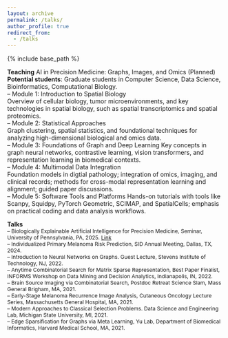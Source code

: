 ```yaml
---
layout: archive
permalink: /talks/
author_profile: true
redirect_from:
  - /talks
---
```


{% include base_path %}

**Teaching**
AI in Precision Medicine: Graphs, Images, and Omics (Planned)         
**Potential students**: Graduate students in Computer Science, Data Science, Bioinformatics, Computational Biology.    
– Module 1: Introduction to Spatial Biology       
Overview of cellular biology, tumor microenvironments, and key technologies in spatial biology, such as spatial transcriptomics and spatial proteomics.               
– Module 2: Statistical Approaches       
Graph clustering, spatial statistics, and foundational techniques for analyzing high-dimensional biological and omics data.      
– Module 3: Foundations of Graph and Deep Learning
Key concepts in graph neural networks, contrastive learning, vision transformers, and representation learning in biomedical contexts.        
– Module 4: Multimodal Data Integration      
Foundation models in digtial pathology; integration of omics, imaging, and clinical records; methods for cross-modal representation learning and alignment; guided paper discussions.        
– Module 5: Software Tools and Platforms 
Hands-on tutorials with tools like Scanpy, Squidpy, PyTorch Geometric, SCIMAP, and SpatialCells; emphasis on practical coding and data analysis workflows.


**Talks**    
<span style="font-size:0.87em;">
– Biologically Explainable Artificial Intelligence for Precision Medicine, Seminar, University of Pennsylvania, PA, 2025. 
[Link](https://events.med.upenn.edu/dbei/event/783950-dbei-special-seminar-division-of-informatics)         
– Individualized Primary Melanoma Risk Prediction, SID Annual Meeting, Dallas, TX, 2024.     
– Introduction to Neural Networks on Graphs. Guest Lecture, Stevens Institute of Technology, NJ, 2022.       
– Anytime Combinatorial Search for Matrix Sparse Representation, Best Paper Finalist, INFORMS Workshop on Data Mining and Decision Analytics, Indianapolis, IN, 2022.     
– Brain Source Imaging via Combinatorial Search, Postdoc Retreat Science Slam, Mass General Brigham, MA, 2021.     
– Early-Stage Melanoma Recurrence Image Analysis, Cutaneous Oncology Lecture Series, Massachusetts General Hospital, MA, 2021.     
– Modern Approaches to Classical Selection Problems. Data Science and Engineering Lab, Michigan State University, MI, 2021.     
– Edge Sparsification for Graphs via Meta Learning, Yu Lab, Department of Biomedical Informatics, Harvard Medical School, MA, 2021. 
</span>

